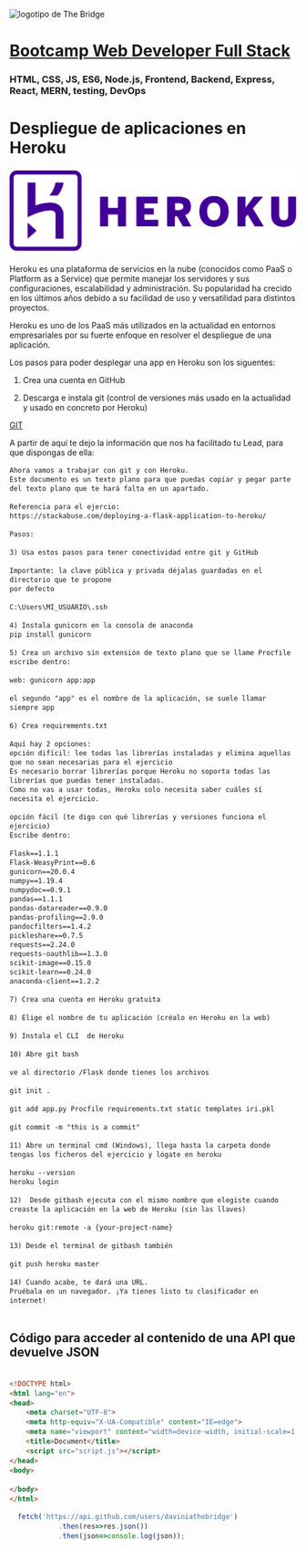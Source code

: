 ![logotipo de The Bridge](https://user-images.githubusercontent.com/27650532/77754601-e8365180-702b-11ea-8bed-5bc14a43f869.png  "logotipo de The Bridge")


# [Bootcamp Web Developer Full Stack](https://www.thebridge.tech/bootcamps/bootcamp-fullstack-developer/)

### HTML, CSS,  JS, ES6, Node.js, Frontend, Backend, Express, React, MERN, testing, DevOps

# Despliegue de aplicaciones en Heroku

![img](../assets/heroku.png)

Heroku es una plataforma de servicios en la nube (conocidos como PaaS o Platform as a Service) que permite manejar los servidores y sus configuraciones, escalabilidad y administración. Su popularidad ha crecido en los últimos años debido a su facilidad de uso y versatilidad para distintos proyectos.

Heroku es uno de los PaaS más utilizados en la actualidad en entornos empresariales por su fuerte enfoque en resolver el despliegue de una aplicación. 

Los pasos para poder desplegar una app en Heroku son los siguentes: 

1. Crea una cuenta en GitHub

2. Descarga e instala git (control de versiones más usado en la actualidad y usado en concreto por Heroku)

[GIT](https://git-scm.com/downloads)

A partir de aquí te dejo la información que nos ha facilitado tu Lead, para que dispongas de ella: 

```
Ahora vamos a trabajar con git y con Heroku.
Este documento es un texto plano para que puedas copiar y pegar parte del texto plano que te hará falta en un apartado.

Referencia para el ejercio:
https://stackabuse.com/deploying-a-flask-application-to-heroku/

Pasos:

3) Usa estos pasos para tener conectividad entre git y GitHub

Importante: la clave pública y privada déjalas guardadas en el directorio que te propone
por defecto

C:\Users\MI_USUARIO\.ssh

4) Instala gunicorn en la consola de anaconda
pip install gunicorn

5) Crea un archivo sin extensión de texto plano que se llame Procfile
escribe dentro:

web: gunicorn app:app

el segundo "app" es el nombre de la aplicación, se suele llamar siempre app

6) Crea requirements.txt

Aquí hay 2 opciones:
opción difícil: lee todas las librerías instaladas y elimina aquellas que no sean necesarias para el ejercicio
Es necesario borrar librerías porque Heroku no soporta todas las librerías que puedas tener instaladas.
Como no vas a usar todas, Heroku solo necesita saber cuáles sí necesita el ejercicio.

opción fácil (te digo con qué librerías y versiones funciona el ejercicio)
Escribe dentro:

Flask==1.1.1
Flask-WeasyPrint==0.6
gunicorn==20.0.4
numpy==1.19.4
numpydoc==0.9.1
pandas==1.1.1
pandas-datareader==0.9.0
pandas-profiling==2.9.0
pandocfilters==1.4.2
pickleshare==0.7.5
requests==2.24.0
requests-oauthlib==1.3.0
scikit-image==0.15.0
scikit-learn==0.24.0
anaconda-client==1.2.2

7) Crea una cuenta en Heroku gratuita

8) Elige el nombre de tu aplicación (créalo en Heroku en la web)

9) Instala el CLI  de Heroku

10) Abre git bash

ve al directorio /Flask donde tienes los archivos

git init .

git add app.py Procfile requirements.txt static templates iri.pkl

git commit -m "this is a commit"

11) Abre un terminal cmd (Windows), llega hasta la carpeta donde tengas los ficheros del ejercicio y lógate en heroku

heroku --version
heroku login

12)  Desde gitbash ejecuta con el mismo nombre que elegiste cuando creaste la aplicación en la web de Heroku (sin las llaves)

heroku git:remote -a {your-project-name}

13) Desde el terminal de gitbash también

git push heroku master

14) Cuando acabe, te dará una URL.
Pruébala en un navegador. ¡Ya tienes listo tu clasificador en internet!


```

## Código para acceder al contenido de una API que devuelve JSON

```html

<!DOCTYPE html>
<html lang="en">
<head>
    <meta charset="UTF-8">
    <meta http-equiv="X-UA-Compatible" content="IE=edge">
    <meta name="viewport" content="width=device-width, initial-scale=1.0">
    <title>Document</title>
    <script src="script.js"></script>
</head>
<body>
    
</body>
</html>

```

```javascript
  fetch('https://api.github.com/users/daviniathebridge')
            .then(res=>res.json())
            .then(json=>console.log(json));

```